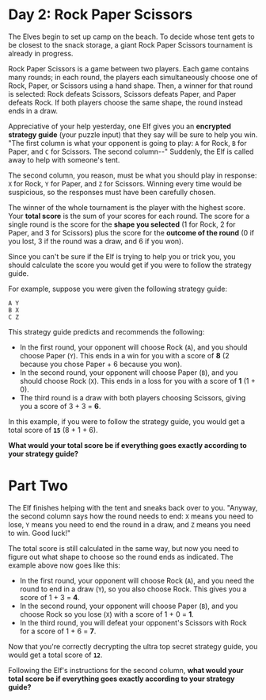 # Day 2: Rock Paper Scissors

The Elves begin to set up camp on the beach. To decide whose tent gets to be closest to the snack storage, a giant Rock Paper Scissors tournament is already in progress.

Rock Paper Scissors is a game between two players. Each game contains many rounds; in each round, the players each simultaneously choose one of Rock, Paper, or Scissors using a hand shape. Then, a winner for that round is selected: Rock defeats Scissors, Scissors defeats Paper, and Paper defeats Rock. If both players choose the same shape, the round instead ends in a draw.

Appreciative of your help yesterday, one Elf gives you an <strong>encrypted strategy guide</strong> (your puzzle input) that they say will be sure to help you win. "The first column is what your opponent is going to play: `A` for Rock, `B` for Paper, and `C` for Scissors. The second column--" Suddenly, the Elf is called away to help with someone's tent.

The second column, you reason, must be what you should play in response: `X` for Rock, `Y` for Paper, and `Z` for Scissors. Winning every time would be suspicious, so the responses must have been carefully chosen.

The winner of the whole tournament is the player with the highest score. Your <strong>total score</strong> is the sum of your scores for each round. The score for a single round is the score for the <strong>shape you selected</strong> (1 for Rock, 2 for Paper, and 3 for Scissors) plus the score for the <strong>outcome of the round</strong> (0 if you lost, 3 if the round was a draw, and 6 if you won).

Since you can't be sure if the Elf is trying to help you or trick you, you should calculate the score you would get if you were to follow the strategy guide.

For example, suppose you were given the following strategy guide:

```
A Y
B X
C Z
```

This strategy guide predicts and recommends the following:

- In the first round, your opponent will choose Rock (`A`), and you should choose Paper (`Y`). This ends in a win for you with a score of <strong>8</strong> (2 because you chose Paper + 6 because you won).
- In the second round, your opponent will choose Paper (`B`), and you should choose Rock (`X`). This ends in a loss for you with a score of <strong>1</strong> (1 + 0).
- The third round is a draw with both players choosing Scissors, giving you a score of 3 + 3 = <strong>6</strong>.

In this example, if you were to follow the strategy guide, you would get a total score of <strong>`15`</strong> (8 + 1 + 6).

<strong>What would your total score be if everything goes exactly according to your strategy guide?</strong>

# Part Two

The Elf finishes helping with the tent and sneaks back over to you. "Anyway, the second column says how the round needs to end: `X` means you need to lose, `Y` means you need to end the round in a draw, and `Z` means you need to win. Good luck!"

The total score is still calculated in the same way, but now you need to figure out what shape to choose so the round ends as indicated. The example above now goes like this:

- In the first round, your opponent will choose Rock (`A`), and you need the round to end in a draw (`Y`), so you also choose Rock. This gives you a score of 1 + 3 = <strong>4</strong>.
- In the second round, your opponent will choose Paper (`B`), and you choose Rock so you lose (`X`) with a score of 1 + 0 = <strong>1</strong>.
- In the third round, you will defeat your opponent's Scissors with Rock for a score of 1 + 6 = <strong>7</strong>.

Now that you're correctly decrypting the ultra top secret strategy guide, you would get a total score of <strong>`12`</strong>.

Following the Elf's instructions for the second column, <strong>what would your total score be if everything goes exactly according to your strategy guide?</strong>

